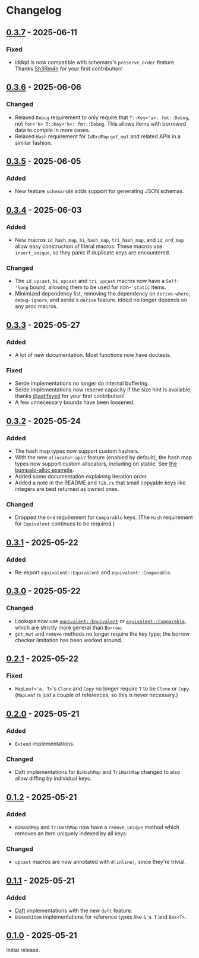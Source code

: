 # Changelog

## [0.3.7] - 2025-06-11

### Fixed

- iddqd is now compatible with schemars's `preserve_order` feature. Thanks [Sh3Rm4n](https://github.com/Sh3Rm4n) for your first contribution!

## [0.3.6] - 2025-06-06

### Changed

- Relaxed `Debug` requirement to only require that `T::Key<'a>: fmt::Debug`, not `for<'k> T::Key<'k>: fmt::Debug`. This allows items with borrowed data to compile in more cases.
- Relaxed `Hash` requirement for `IdOrdMap` `get_mut` and related APIs in a similar fashion.

## [0.3.5] - 2025-06-05

### Added

- New feature `schemars08` adds support for generating JSON schemas.

## [0.3.4] - 2025-06-03

### Added

- New macros `id_hash_map`, `bi_hash_map`, `tri_hash_map`, and `id_ord_map` allow easy construction of literal macros. These macros use `insert_unique`, so they panic if duplicate keys are encountered.

### Changed

- The `id_upcast`, `bi_upcast` and `tri_upcast` macros now have a `Self: 'long` bound, allowing them to be used for non-`'static` items.
- Minimized dependency list, removing the dependency on `derive-where`, `debug-ignore`, and serde's `derive` feature. iddqd no longer depends on any proc macros.

## [0.3.3] - 2025-05-27

### Added

- A lot of new documentation. Most functions now have doctests.

### Fixed

- Serde implementations no longer do internal buffering.
- Serde implementations now reserve capacity if the size hint is available; thanks [@aatifsyed](https://github.com/aatifsyed) for your first contribution!
- A few unnecessary bounds have been loosened.

## [0.3.2] - 2025-05-24

### Added

- The hash map types now support custom hashers.
- With the new `allocator-api2` feature (enabled by default), the hash map types now support custom allocators, including on stable. See [the bumpalo-alloc example](https://github.com/oxidecomputer/iddqd/blob/940c661095cf23c97b4769c9e0fdf9b95e9a7670/crates/iddqd-extended-examples/examples/bumpalo-alloc.rs#L31).
- Added some documentation explaining iteration order.
- Added a note in the README and `lib.rs` that small copyable keys like integers are best returned as owned ones.

### Changed

- Dropped the `Ord` requirement for `Comparable` keys. (The `Hash` requirement for `Equivalent` continues to be required.)

## [0.3.1] - 2025-05-22

### Added

- Re-export `equivalent::Equivalent` and `equivalent::Comparable`.

## [0.3.0] - 2025-05-22

### Changed

- Lookups now use [`equivalent::Equivalent`] or [`equivalent::Comparable`], which are strictly more general than `Borrow`.
- `get_mut` and `remove` methods no longer require the key type; the borrow checker limitation has been worked around.

[`equivalent::Equivalent`]: https://docs.rs/equivalent/1.0.2/equivalent/trait.Equivalent.html
[`equivalent::Comparable`]: https://docs.rs/equivalent/1.0.2/equivalent/trait.Comparable.html

## [0.2.1] - 2025-05-22

### Fixed

* `MapLeaf<'a, T>`'s `Clone` and `Copy` no longer require `T` to be `Clone` or `Copy`. (`MapLeaf` is just a couple of references, so this is never necessary.)

## [0.2.0] - 2025-05-21

### Added

- `Extend` implementations.

### Changed

- Daft implementations for `BiHashMap` and `TriHashMap` changed to also allow diffing by individual keys.

## [0.1.2] - 2025-05-21

### Added

- `BiHashMap` and `TriHashMap` now have a `remove_unique` method which removes an item uniquely indexed by all keys.

### Changed

* `upcast` macros are now annotated with `#[inline]`, since they're trivial.

## [0.1.1] - 2025-05-21

### Added

- [Daft](https://docs.rs/daft) implementations with the new `daft` feature.
- `BiHashItem` implementations for reference types like `&'a T` and `Box<T>`.

## [0.1.0] - 2025-05-21

Initial release.

[0.3.7]: https://github.com/oxidecomputer/iddqd/releases/iddqd-0.3.7
[0.3.6]: https://github.com/oxidecomputer/iddqd/releases/iddqd-0.3.6
[0.3.5]: https://github.com/oxidecomputer/iddqd/releases/iddqd-0.3.5
[0.3.4]: https://github.com/oxidecomputer/iddqd/releases/iddqd-0.3.4
[0.3.3]: https://github.com/oxidecomputer/iddqd/releases/iddqd-0.3.3
[0.3.2]: https://github.com/oxidecomputer/iddqd/releases/iddqd-0.3.2
[0.3.1]: https://github.com/oxidecomputer/iddqd/releases/iddqd-0.3.1
[0.3.0]: https://github.com/oxidecomputer/iddqd/releases/iddqd-0.3.0
[0.2.1]: https://github.com/oxidecomputer/iddqd/releases/iddqd-0.2.1
[0.2.0]: https://github.com/oxidecomputer/iddqd/releases/iddqd-0.2.0
[0.1.2]: https://github.com/oxidecomputer/iddqd/releases/iddqd-0.1.2
[0.1.1]: https://github.com/oxidecomputer/iddqd/releases/iddqd-0.1.1
[0.1.0]: https://github.com/oxidecomputer/iddqd/releases/iddqd-0.1.0
